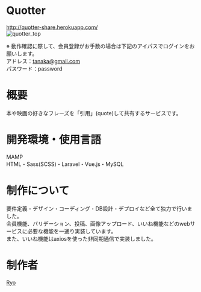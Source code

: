 # Quotter
http://quotter-share.herokuapp.com/
<br/>
![quotter_top](https://user-images.githubusercontent.com/59197416/89098774-64e79b00-d425-11ea-8905-2fa2a0e31bb9.png)

※ 動作確認に際して、会員登録がお手数の場合は下記のアイパスでログインをお願いします。
<br/>
アドレス：tanaka@gmail.com
<br/>
パスワード：password

# 概要
本や映画の好きなフレーズを「引用」(quote)して共有するサービスです。

# 開発環境・使用言語
MAMP
<br>
HTML・Sass(SCSS)・Laravel・Vue.js・MySQL

# 制作について
要件定義・デザイン・コーディング・DB設計・デプロイなど全て独力で行いました。
<br>
会員機能、バリデーション、投稿、画像アップロード、いいね機能などのwebサービスに必要な機能を一通り実装しています。
<br>
また、いいね機能はaxiosを使った非同期通信で実装しました。

# 制作者
[Ryo](https://github.com/Ryo-the-Dog/)<br>
